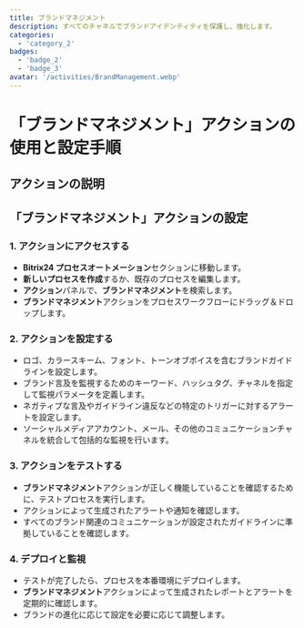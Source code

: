 ```yaml
---
title: ブランドマネジメント
description: すべてのチャネルでブランドアイデンティティを保護し、強化します。
categories: 
  - 'category_2'
badges: 
  - 'badge_2'
  - 'badge_3'
avatar: '/activities/BrandManagement.webp'
---
```

# 「ブランドマネジメント」アクションの使用と設定手順

## アクションの説明

## **「ブランドマネジメント」アクションの設定**

### 1. アクションにアクセスする
- **Bitrix24 プロセスオートメーション**セクションに移動します。
- **新しいプロセスを作成**するか、既存のプロセスを編集します。
- **アクション**パネルで、**ブランドマネジメント**を検索します。
- **ブランドマネジメント**アクションをプロセスワークフローにドラッグ＆ドロップします。

### 2. アクションを設定する
- ロゴ、カラースキーム、フォント、トーンオブボイスを含むブランドガイドラインを設定します。
- ブランド言及を監視するためのキーワード、ハッシュタグ、チャネルを指定して監視パラメータを定義します。
- ネガティブな言及やガイドライン違反などの特定のトリガーに対するアラートを設定します。
- ソーシャルメディアアカウント、メール、その他のコミュニケーションチャネルを統合して包括的な監視を行います。

### 3. アクションをテストする
- **ブランドマネジメント**アクションが正しく機能していることを確認するために、テストプロセスを実行します。
- アクションによって生成されたアラートや通知を確認します。
- すべてのブランド関連のコミュニケーションが設定されたガイドラインに準拠していることを確認します。

### 4. デプロイと監視
- テストが完了したら、プロセスを本番環境にデプロイします。
- **ブランドマネジメント**アクションによって生成されたレポートとアラートを定期的に確認します。
- ブランドの進化に応じて設定を必要に応じて調整します。